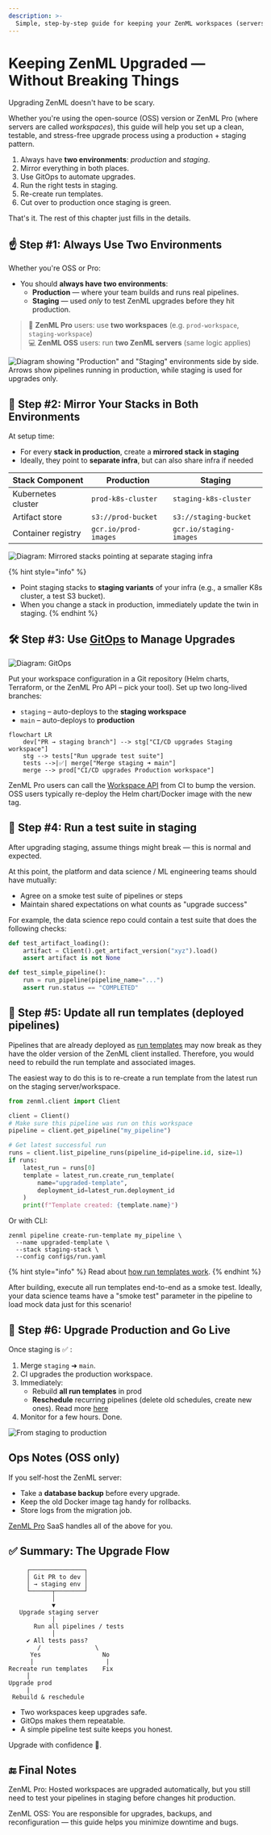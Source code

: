 ```yaml
---
description: >-
  Simple, step-by-step guide for keeping your ZenML workspaces (servers) up to date without breaking your teams.
---
```


# Keeping ZenML Upgraded — Without Breaking Things

Upgrading ZenML doesn't have to be scary.

Whether you're using the open-source (OSS) version or ZenML Pro (where servers are called _workspaces_), this guide will help you set up a clean, testable, and stress-free upgrade process using a production + staging pattern.

1. Always have **two environments**: _production_ and _staging_.
2. Mirror everything in both places.
3. Use GitOps to automate upgrades.
4. Run the right tests in staging.
5. Re-create run templates.
6. Cut over to production once staging is green.


That's it. The rest of this chapter just fills in the details.

## ☝️ Step #1: Always Use Two Environments

Whether you're OSS or Pro:

- You should **always have two environments**:
  - **Production** — where your team builds and runs real pipelines.
  - **Staging** — used *only* to test ZenML upgrades before they hit production.

> 🏢 **ZenML Pro** users: use **two workspaces** (e.g. `prod-workspace`, `staging-workspace`)  
> 💻 **ZenML OSS** users: run **two ZenML servers** (same logic applies)

![Diagram showing "Production" and "Staging" environments side by side. Arrows show pipelines running in production, while staging is used for upgrades only.](../../.gitbook/assets/upgrading_zenml_prod_staging_env.png)

## 🧱 Step #2: Mirror Your Stacks in Both Environments

At setup time:

- For every **stack in production**, create a **mirrored stack in staging**
- Ideally, they point to **separate infra**, but can also share infra if needed

| Stack Component     | Production              | Staging                   |
|---------------------|--------------------------|----------------------------|
| Kubernetes cluster  | `prod-k8s-cluster`       | `staging-k8s-cluster`     |
| Artifact store      | `s3://prod-bucket`       | `s3://staging-bucket`     |
| Container registry  | `gcr.io/prod-images`     | `gcr.io/staging-images`   |


![Diagram: Mirrored stacks pointing at separate staging infra](../../.gitbook/assets/upgrading_zenml_stacks_env.png)

{% hint style="info" %}
* Point staging stacks to **staging variants** of your infra (e.g., a smaller K8s cluster, a test S3 bucket).
* When you change a stack in production, immediately update the twin in staging.
{% endhint %}

## 🛠️ Step #3: Use [GitOps](https://about.gitlab.com/topics/gitops/) to Manage Upgrades

![Diagram: GitOps](../../.gitbook/assets/upgrading_zenml_gitops.png)

Put your workspace configuration in a Git repository (Helm charts, Terraform, or the ZenML Pro API – pick your tool). Set up two long-lived branches:

* `staging`  – auto-deploys to the **staging workspace**
* `main`     – auto-deploys to **production**


```mermaid
flowchart LR
    dev["PR → staging branch"] --> stg["CI/CD upgrades Staging workspace"]
    stg --> tests["Run upgrade test suite"]
    tests -->|✅| merge["Merge staging ➜ main"]
    merge --> prod["CI/CD upgrades Production workspace"]
```

ZenML Pro users can call the [Workspace API](https://cloudapi.zenml.io/) from CI to bump the version. OSS users typically re-deploy the Helm chart/Docker image with the new tag.

## 🤝 Step #4: Run a test suite in staging

After upgrading staging, assume things might break — this is normal and expected.

At this point, the platform and data science / ML engineering teams should have mutually:

* Agree on a smoke test suite of pipelines or steps
* Maintain shared expectations on what counts as "upgrade success"

For example, the data science repo could contain a test suite that does the following checks:

```python
def test_artifact_loading():
    artifact = Client().get_artifact_version("xyz").load()
    assert artifact is not None

def test_simple_pipeline():
    run = run_pipeline(pipeline_name="...")
    assert run.status == "COMPLETED"
```

## 🔄 Step #5: Update all run templates (deployed pipelines)

Pipelines that are already deployed as [run templates](https://docs.zenml.io/concepts/templates) may now break as they have the older version of the ZenML client installed. Therefore, you would need to rebuild the run template and associated images.

The easiest way to do this is to re-create a run template from the latest run on the staging server/workspace.

```python
from zenml.client import Client

client = Client()
# Make sure this pipeline was run on this workspace
pipeline = client.get_pipeline("my_pipeline")

# Get latest successful run
runs = client.list_pipeline_runs(pipeline_id=pipeline.id, size=1)
if runs:
    latest_run = runs[0]
    template = latest_run.create_run_template(
        name="upgraded-template",
        deployment_id=latest_run.deployment_id
    )
    print(f"Template created: {template.name}")
```

Or with CLI:

```shell
zenml pipeline create-run-template my_pipeline \
  --name upgraded-template \
  --stack staging-stack \
  --config configs/run.yaml
```

{% hint style="info" %}
Read about [how run templates work](https://docs.zenml.io/user-guides/tutorial/trigger-pipelines-from-external-systems).
{% endhint %}

After building, execute all run templates end-to-end as a smoke test.
Ideally, your data science teams have a "smoke test" parameter in the pipeline
to load mock data just for this scenario!

## 🚀 Step #6: Upgrade Production and Go Live

Once staging is ✅ :

1. Merge `staging` ➜ `main`.
2. CI upgrades the production workspace.
3. Immediately:
   * Rebuild **all run templates** in prod
   * **Reschedule** recurring pipelines (delete old schedules, create new ones). Read more [here](https://docs.zenml.io/user-guides/tutorial/managing-scheduled-pipelines)
4. Monitor for a few hours. Done.

![From staging to production](../../.gitbook/assets/upgrading_zenml_staging_to_prod.png)

## Ops Notes (OSS only)

If you self-host the ZenML server:

* Take a **database backup** before every upgrade.
* Keep the old Docker image tag handy for rollbacks.
* Store logs from the migration job.

[ZenML Pro](http://zenml.io/pro) SaaS handles all of the above for you.

## ✅ Summary: The Upgrade Flow

```
     ┌───────────────┐
     │ Git PR to dev │
     │ → staging env │
     └──────┬────────┘
            │
            ▼
   Upgrade staging server
            │
       Run all pipelines / tests
            │
     ✔ All tests pass?
        /               \
      Yes                 No
      |                    |
Recreate run templates    Fix
     │
Upgrade prod
     |
 Rebuild & reschedule

```

* Two workspaces keep upgrades safe.
* GitOps makes them repeatable.
* A simple pipeline test suite keeps you honest.

Upgrade with confidence 🚀.

## 🔚 Final Notes

ZenML Pro: Hosted workspaces are upgraded automatically, but you still need to test your pipelines in staging before changes hit production.

ZenML OSS: You are responsible for upgrades, backups, and reconfiguration — this guide helps you minimize downtime and bugs.